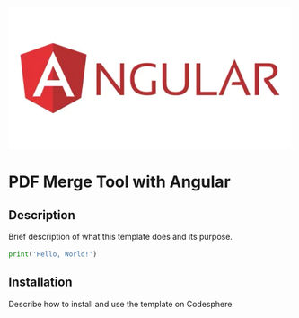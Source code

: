 ![Template Preview](https://raw.githubusercontent.com/codesphere-community/angular/main/angular.webp)

# PDF Merge Tool with Angular



## Description

Brief description of what this template does and its purpose.


  ```python
  print('Hello, World!')
  ```

## Installation

Describe how to install and use the template on Codesphere


